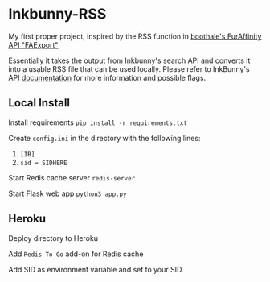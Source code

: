 # Inkbunny-RSS

My first proper project, inspired by the RSS function in [boothale's FurAffinity API "FAExport"](https://github.com/boothale/faexport)

Essentially it takes the output from Inkbunny's search API and converts it into a usable RSS file that can be used locally. Please refer to InkBunny's API [documentation](https://wiki.inkbunny.net/wiki/API#Search) for more information and possible flags.

## Local Install

Install requirements
`pip install -r requirements.txt`

Create `config.ini` in the directory with the following lines:
1. `[IB]`
2. `sid = SIDHERE`

Start Redis cache server
`redis-server`

Start Flask web app
`python3 app.py`

## Heroku

Deploy directory to Heroku

Add `Redis To Go` add-on for Redis cache

Add SID as environment variable and set to your SID.
